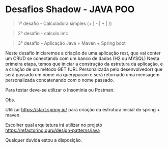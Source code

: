 # Desafios Shadow - JAVA POO

> 1º desafio - Calculadora simples (+ | - | * | /)

> 2° desafio - calculo imc

> 3° desafio - Aplicação Java + Maven + Spring boot

Neste desafio iniciaremos a criação de uma aplicação rest, que vai conter um CRUD se conectando com um banco de dados (H2 ou MYSQL)
Nesta primeira etapa, temos que iniciar a construção da estrutura da aplicação, e a criação de um método GET (URL Personalizada pelo desenvolvedor) que será passado um nome via queryparam e será retornado uma mensagem personalizada concatenando com o nome passado.

Para testar deve-se utilizar o Insominia ou Postman.

Obs.

Utilizar https://start.spring.io/ para criação da estrutura inicial do spring + maven.

Escolher qual arquitetura irá utilizar no projeto https://refactoring.guru/design-patterns/java

Qualquer duvida estou a disposição.

